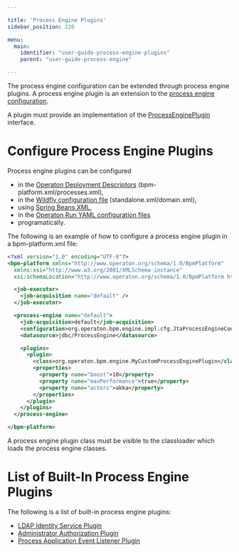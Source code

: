 ```yaml
---

title: 'Process Engine Plugins'
sidebar_position: 220

menu:
  main:
    identifier: "user-guide-process-engine-plugins"
    parent: "user-guide-process-engine"

---
```



The process engine configuration can be extended through process engine plugins. A process engine plugin is an
extension to the [process engine configuration](../process-engine/process-engine-bootstrapping.md).

A plugin must provide an implementation of the
<a class="javadocref" href="org/operaton/bpm/engine/impl/cfg/ProcessEnginePlugin.html">ProcessEnginePlugin</a> interface.


# Configure Process Engine Plugins

Process engine plugins can be configured

* in the [Operaton Deployment Descriptors](../../reference/deployment-descriptors/index.md) (bpm-platform.xml/processes.xml),
* in the [Wildfly configuration file](../runtime-container-integration/jboss.md) (standalone.xml/domain.xml),
* using [Spring Beans XML](../spring-framework-integration/index.md#configure-a-process-engine-plugin-in-spring),
* in the [Operaton Run YAML configuration files](../operaton-bpm-run.md#process-engine-plugin-registration)
* programatically.

The following is an example of how to configure a process engine plugin in a bpm-platform.xml file:

```xml
<?xml version="1.0" encoding="UTF-8"?>
<bpm-platform xmlns="http://www.operaton.org/schema/1.0/BpmPlatform"
  xmlns:xsi="http://www.w3.org/2001/XMLSchema-instance"
  xsi:schemaLocation="http://www.operaton.org/schema/1.0/BpmPlatform http://www.operaton.org/schema/1.0/BpmPlatform ">

  <job-executor>
    <job-acquisition name="default" />
  </job-executor>

  <process-engine name="default">
    <job-acquisition>default</job-acquisition>
    <configuration>org.operaton.bpm.engine.impl.cfg.JtaProcessEngineConfiguration</configuration>
    <datasource>jdbc/ProcessEngine</datasource>

    <plugins>
      <plugin>
        <class>org.operaton.bpm.engine.MyCustomProcessEnginePlugin</class>
        <properties>
          <property name="boost">10</property>
          <property name="maxPerformance">true</property>
          <property name="actors">akka</property>
        </properties>
      </plugin>
    </plugins>
  </process-engine>

</bpm-platform>
```

A process engine plugin class must be visible to the classloader which loads the process engine classes.


# List of Built-In Process Engine Plugins

The following is a list of built-in process engine plugins:

* [LDAP Identity Service Plugin](../process-engine/identity-service.md#the-ldap-identity-service)
* [Administrator Authorization Plugin](../process-engine/authorization-service.md#the-administrator-authorization-plugin)
* [Process Application Event Listener Plugin](../process-applications/process-application-event-listeners.md)
